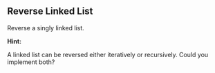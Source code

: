 ## Reverse Linked List

Reverse a singly linked list.

**Hint:**

A linked list can be reversed either iteratively or recursively. Could you implement both?